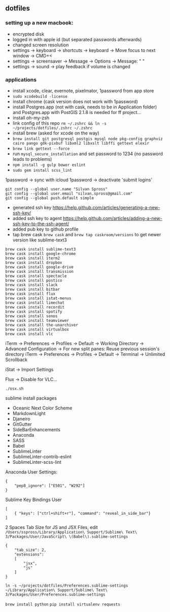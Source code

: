## dotfiles

### setting up a new macbook:

- encrypted disk
- logged in with apple id (but separated passwords afterwards)
- changed screen resolution
- settings -> keyboard -> shortcuts -> keyboard -> Move focus to next window -> CMD+<
- settings -> screensaver -> Message -> Options -> Message: " "
- settings -> sound -> play feedback if volume is changed

### applications

- install xcode, clear, evernote, pixelmator, 1password from app store
- `sudo xcodebuild -license`
- install chrome (cask version does not work with 1password)
- install Postgres.app (not with cask, needs to be in Application folder) and Postgres.app with PostGIS 2.1.8 is needed for ff project...
- install oh-my-zsh
- link config of this repo `rm ~/.zshrc && ln -s ~/projects/dotfiles/.zshrc ~/.zshrc`
- install brew (asked for xcode on the way)
- `brew install git postgresql postgis mysql node pkg-config graphviz cairo pango gdk-pixbuf libxml2 libxslt libffi gettext elexir`
- `brew link gettext --force`
- run `mysql_secure_installation` and set password to 1234 (no password leads to problems)
- `npm install -g gulp bower eslint`
- `sudo gem install scss_lint`

1password -> sync with icloud
1password -> deactivate 'submit logins'

```
git config --global user.name "Silvan Spross"
git config --global user.email "silvan.spross@gmail.com"
git config --global push.default simple
```

- generated ssh key https://help.github.com/articles/generating-a-new-ssh-key/
- added ssh key to agent https://help.github.com/articles/adding-a-new-ssh-key-to-the-ssh-agent/
- added pub key to github profile
- tap brew cask `brew cask` and `brew tap caskroom/versions` to get newer version like sublime-text3

```
brew cask install sublime-text3
brew cask install google-chrome
brew cask install iterm2
brew cask install dropbox
brew cask install google-drive
brew cask install transmission
brew cask install spectacle
brew cask install postico
brew cask install slack
brew cask install bitbar
brew cask install flux
brew cask install istat-menus
brew cask install limechat
brew cask install recordit
brew cask install spotify
brew cask install sonos
brew cask install teamviewer
brew cask install the-unarchiver
brew cask install virtualbox
brew cask install vlc
```

iTerm -> Preferences -> Profiles -> Default -> Working Directory -> Advanced Configuration -> For new split panes: Reuse previous session's directory
iTerm -> Preferences -> Profiles -> Default -> Terminal -> Unlimited Scrollback

iStat -> Import Settings

Flux -> Disable for VLC...

`./osx.sh`

sublime install packages

- Oceanic Next Color Scheme
- MarkdownLight
- Djaneiro
- GitGutter
- SideBarEnhancements
- Anaconda
- SASS
- Babel
- SublimeLinter
- SublimeLinter-contrib-eslint
- SublimeLinter-scss-lint

Anaconda User Settings:

```
{
    "pep8_ignore": ["E501", "W292"]
}
```

Sublime Key Bindings User

```
[
    { "keys": ["ctrl+shift+r"], "command": "reveal_in_side_bar"}
]
```

2 Spaces Tab Size for JS and JSX Files, edit `/Users/sspross/Library/Application\ Support/Sublime\ Text\ 3/Packages/User/JavaScript\ \(Babel\).sublime-settings`

```
{
    "tab_size": 2,
    "extensions":
    [
        "jsx",
        "js"
    ]
}
```

`ln -s ~/projects/dotfiles/Preferences.sublime-settings ~/Library/Application\ Support/Sublime\ Text\ 3/Packages/User/Preferences.sublime-settings`

`brew install python`
`pip install virtualenv requests`
